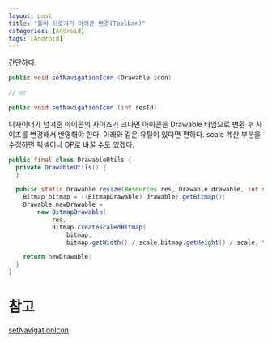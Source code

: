 ```yaml
---
layout: post
title: "툴바 뒤로가기 아이콘 변경(Toolbar)"
categories: [Android]
tags: [Android]
---
```


간단하다.

```java
public void setNavigationIcon (Drawable icon)

// or
    
public void setNavigationIcon (int resId)
```

디자이너가 넘겨준 아이콘의 사이즈가 크다면 아이콘을 Drawable 타임으로 변환 후 사이즈를 변경해서 반영해야 한다. 아래와 같은 유틸이 있다면 편하다. scale 계산 부분을 수정하면 픽셀이나 DP로 바꿀 수도 있겠다.

```java
public final class DrawableUtils {
  private DrawableUtils() {
  }

  public static Drawable resize(Resources res, Drawable drawable, int scale) {
    Bitmap bitmap = ((BitmapDrawable) drawable).getBitmap();
    Drawable newDrawable = 
        new BitmapDrawable(
        	res, 
        	Bitmap.createScaledBitmap(
                bitmap, 
                bitmap.getWidth() / scale,bitmap.getHeight() / scale, true));

    return newDrawable;
  }
}
```



# 참고

[setNavigationIcon](https://developer.android.com/reference/androidx/appcompat/widget/Toolbar.html#setNavigationIcon(android.graphics.drawable.Drawable))